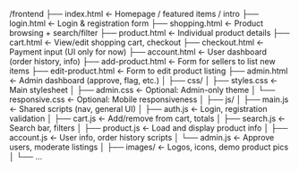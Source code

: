 /frontend
├── index.html              ← Homepage / featured items / intro
├── login.html              ← Login & registration form
├── shopping.html           ← Product browsing + search/filter
├── product.html            ← Individual product details
├── cart.html               ← View/edit shopping cart, checkout
├── checkout.html           ← Payment input (UI only for now)
├── account.html            ← User dashboard (order history, info)
├── add-product.html        ← Form for sellers to list new items
├── edit-product.html       ← Form to edit product listing
├── admin.html              ← Admin dashboard (approve, flag, etc.)
│
├── css/
│   ├── styles.css          ← Main stylesheet
│   ├── admin.css           ← Optional: Admin-only theme
│   └── responsive.css      ← Optional: Mobile responsiveness
│
├── js/
│   ├── main.js             ← Shared scripts (nav, general UI)
│   ├── auth.js             ← Login, registration validation
│   ├── cart.js             ← Add/remove from cart, totals
│   ├── search.js           ← Search bar, filters
│   ├── product.js          ← Load and display product info
│   ├── account.js          ← User info, order history scripts
│   └── admin.js            ← Approve users, moderate listings
│
├── images/                 ← Logos, icons, demo product pics
│   └── ...